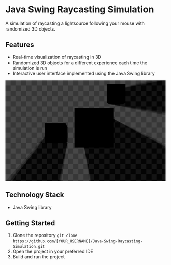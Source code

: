 # Java Swing Raycasting Simulation
A simulation of raycasting a lightsource following your mouse with randomized 3D objects. 

## Features
- Real-time visualization of raycasting in 3D 
- Randomized 3D objects for a different experience each time the simulation is run 
- Interactive user interface implemented using the Java Swing library 

![alt](https://github.com/matthaeusdale/raycasting/blob/main/raycasting_image.png)

## Technology Stack
- Java Swing library 

## Getting Started
1. Clone the repository `git clone https://github.com/[YOUR_USERNAME]/Java-Swing-Raycasting-Simulation.git`
2. Open the project in your preferred IDE 
3. Build and run the project 

